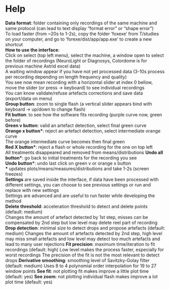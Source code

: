 # Help

__Data format__: folder containing only recordings of the same machine and same protocol (can lead to text display “format error” or “shape error”)  
To load faster (from ~20s to 1-2s), copy the folder ‘foxexe’ from T/studies on your computer, and go to ‘forexe/dist/app/app.exe’ to create a new shortcut  
__How to use the interface__:  
Click on select (top left menu), select the machine, a window open to select the folder of recordings (NeuroLight or Diagnosys, Colordome is for previous machine Astrid excel data)  
A waiting window appear if you have not yet processed data (3-10s process per recording depending on length frequency and quality)  
You see now mean recording with a horizontal slider at index 0 bellow, move the slider (or press -> keyboard) to see individual recordings  
You can know validate/refuse artefacts corrections and save data (export/data on menu)  
__Group button__: zoom to single flash (a vertical slider appears bind with keyboard -> up/down to change flash)  
__Fit button__: to see how the software fits recording (purple curve now, green before)  
__Green v button__: valid an artefact detection, select final green curve  
__Orange x button*__: reject an artefact detection, select intermediate orange curve  
The orange intermediate curve becomes then final green  
__Red X button*__: reject a flash or whole recording for the one on top left  
All treatments disappeared and removed from means/distributions 
__Undo all button*__: go back to initial treatments for the recording you see  
__Undo button*__: undo last click on green v or orange x button  
__*__ updates plots/means/measures/distributions and take 1-2s (screen freezes)  
__Settings__ are saved inside the interface, if data have been processed with different settings, you can choose to see previous settings or run and replace with new settings  
Settings are advanced and are useful to run faster while developing the method  
__Delete threshold__: acceleration threshold to detect and delete points (default: medium)  
Changes the amount of artefact detected by 1st step, misses can be compensated by 2nd step but low level may delete reel part of recording
__Drop detection__: minimal size to detect drops and propose artefacts (default: medium)
Changes the amount of artefacts detected by 2nd step, high level may miss small artefacts and low level may detect too much artefacts and lead to many user rejections
__Fit precision__: maximum time/iteration to fit recordings (default: high)
Low level makes the process faster, especially for worst recordings
The precision of the fit is not the most relevant to detect drops
__Derivative smoothing__: smoothing level of Savitzky-Golay filter (default: medium)
Uses 8 to 4 polynomial order interpolation for 19 to 27 window points
__See fit__: not plotting fit makes improve a little plot time (default: yes)
__See zoom__: not plotting individual flash makes improve a lot plot time (default: yes)
